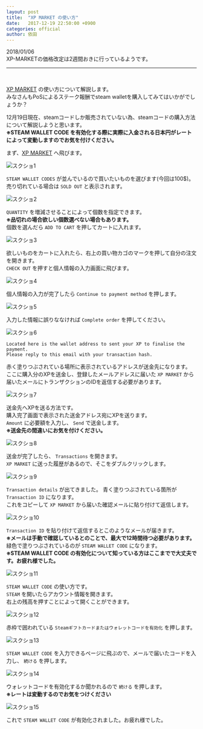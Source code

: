```yaml
---
layout: post
title:  "XP MARKET の使い方"
date:   2017-12-19 22:50:00 +0900
categories: official
author: 依田
---  
```


2018/01/06  
XP-MARKETの価格改定は2週間おきに行っているようです。  
<hr>
<br>

[XP MARKET](https://xp.market/) の使い方について解説します。  
みなさんもPoSによるステーク報酬でsteam walletを購入してみてはいかがでしょうか？  

12月19日現在、steamコードしか販売されていない為、steamコードの購入方法について解説しようと思います。  
**※STEAM WALLET CODE を有効化する際に実際に入金される日本円がレートによって変動しますのでお気を付けください。**  

まず、[XP MARKET](https://xp.market/) へ飛びます。  

![スクショ1]({{site.baseurl}}/images/xp_market/1.png)  

`STEAM WALLET CODES` が並んでいるので買いたいものを選びます(今回は100$)。  
売り切れている場合は `SOLD OUT` と表示されます。

![スクショ2]({{site.baseurl}}/images/xp_market/2.png)  

`QUANTITY` を増減させることによって個数を指定できます。  
**※品切れの場合欲しい個数選べない場合もあります。**  
個数を選んだら `ADD TO CART` を押してカートに入れます。  

![スクショ3]({{site.baseurl}}/images/xp_market/3.png)  

欲しいものをカートに入れたら、右上の買い物カゴのマークを押して自分の注文を開きます。  
`CHECK OUT` を押すと個人情報の入力画面に飛びます。  

![スクショ4]({{site.baseurl}}/images/xp_market/4.png)  

個人情報の入力が完了したら `Continue to payment method` を押します。  

![スクショ5]({{site.baseurl}}/images/xp_market/5.png)  

入力した情報に誤りななければ `Complete order` を押してください。  

![スクショ6]({{site.baseurl}}/images/xp_market/6.png)  

```
Located here is the wallet address to sent your XP to finalise the payment.  
Please reply to this email with your transaction hash.  
```
赤く塗りつぶされている場所に表示されているアドレスが送金先になります。  
ここに購入分のXPを送金し、登録したメールアドレスに届いた `XP MARKET` から届いたメールにトランザクションのIDを返信する必要があります。  

![スクショ7]({{site.baseurl}}/images/xp_market/7.png)  

送金先へXPを送る方法です。  
購入完了画面で表示された送金アドレス宛にXPを送ります。  
`Amount` に必要額を入力し、 `Send` で送金します。  
**※送金先の間違いにお気を付けください。**  

![スクショ8]({{site.baseurl}}/images/xp_market/8.png)  

送金が完了したら、 `Transactions` を開きます。  
`XP MARKET` に送った履歴があるので、そこをダブルクリックします。  

![スクショ9]({{site.baseurl}}/images/xp_market/9.png)  

`Transaction details` が出てきました。
青く塗りつぶされている箇所が `Transaction ID` になります。  
これをコピーして `XP MARKET` から届いた確認メールに貼り付けて返信します。  

![スクショ10]({{site.baseurl}}/images/xp_market/10.png)  

`Transaction ID` を貼り付けて返信するとこのようなメールが届きます。  
**※メールは手動で確認しているとのことで、最大で12時間待つ必要があります。**  
緑色で塗りつぶされているのが `STEAM WALLET CODE` になります。  
**※STEAM WALLET CODE の有効化について知っている方はここまでで大丈夫です。お疲れ様でした。**  

![スクショ11]({{site.baseurl}}/images/xp_market/11.png)  

`STEAM WALLET CODE` の使い方です。  
`STEAM` を開いたらアカウント情報を開きます。  
右上の残高を押すことによって開くことができます。  

![スクショ12]({{site.baseurl}}/images/xp_market/12.png)  

赤枠で囲われている `Steamギフトカードまたはウォレットコードを有効化` を押します。  

![スクショ13]({{site.baseurl}}/images/xp_market/13.png)  

`STEAM WALLET CODE` を入力できるページに飛ぶので、メールで届いたコードを入力し、 `続ける` を押します。  

![スクショ14]({{site.baseurl}}/images/xp_market/14.png)  

ウォレットコードを有効化するか聞かれるので `続ける` を押します。  
**※レートは変動するのでお気をつけください**  

![スクショ15]({{site.baseurl}}/images/xp_market/15.png)  

これで `STEAM WALLET CODE` が有効化されました。お疲れ様でした。  

